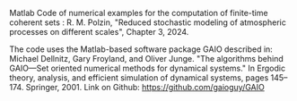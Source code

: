 Matlab Code of numerical examples for the computation of finite-time coherent sets : R. M. Polzin, "Reduced stochastic modeling of atmospheric processes on different scales", Chapter 3, 2024.

The code uses the Matlab-based software package GAIO described in: Michael Dellnitz, Gary Froyland, and Oliver Junge. "The algorithms behind GAIO—Set oriented numerical methods for dynamical systems." In Ergodic theory, analysis, and efficient simulation of dynamical systems, pages 145–174. Springer, 2001. Link on Github: https://github.com/gaioguy/GAIO
